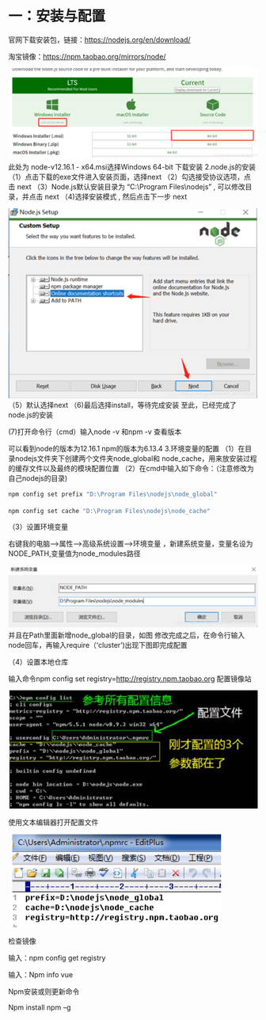 # 一：安装与配置

官网下载安装包，链接：https://nodejs.org/en/download/

淘宝镜像：https://npm.taobao.org/mirrors/node/

![image-20210912143335576](media/image-20210912143335576.png)
 此处为 node-v12.16.1 - x64.msi选择Windows 64-bit 下载安装
 2.node.js的安装
 （1）点击下载的exe文件进入安装页面，选择next
 （2）勾选接受协议选项，点击 next
 （3）Node.js默认安装目录为 “C:\Program Files\nodejs” , 可以修改目录，并点击 next
 （4)选择安装模式 , 然后点击下一步 next

![image-20210912143453514](media/image-20210912143453514.png) 
 （5）默认选择next
 （6)最后选择install，等待完成安装
 至此，已经完成了node.js的安装

(7)打开命令行（cmd）输入node -v 和npm -v 查看版本

可以看到node的版本为12.16.1 npm的版本为6.13.4
 3.环境变量的配置
 （1）在目录nodejs文件夹下创建两个文件夹node_global和 node_cache，用来放安装过程的缓存文件以及最终的模块配置位置
 （2）在cmd中输入如下命令：（注意修改为自己nodejs的目录)

```cmd
npm config set prefix "D:\Program Files\nodejs\node_global"

npm config set cache "D:\Program Files\nodejs\node_cache"
```

（3）设置环境变量

右键我的电脑–>属性–>高级系统设置–>环境变量 ，新建系统变量，变量名设为NODE_PATH,变量值为node_modules路径

![image-20210912143629470](media/image-20210912143629470.png) 
 并且在Path里面新增node_global的目录，如图
 修改完成之后，在命令行输入node回车，再输入require（‘cluster’)出现下图即完成配置

（4）设置本地仓库

输入命令npm config set registry=http://registry.npm.taobao.org 配置镜像站

![image-20210912143730002](media/image-20210912143730002.png)

使用文本编辑器打开配置文件

![image-20210912143749150](media/image-20210912143749150.png)

检查镜像

输入：npm config get registry

输入：Npm info vue

Npm安装或则更新命令

Npm install npm –g

 

 

 